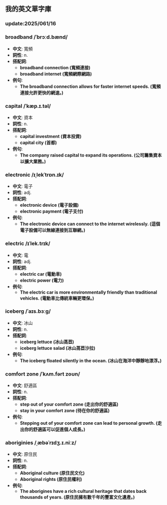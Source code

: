 ## 我的英文單字庫 
### update:2025/061/16


### broadband  /ˈbrɔːd.bænd/

 - **中文**: 寬頻
 - **詞性**: n.
 - **搭配詞**: 
    - **broadband connection (寬頻連接)** 
    - **broadband internet (寬頻網際網路)**
- **例句**: 
    - **The broadband connection allows for faster internet speeds. (寬頻連接允許更快的網速。)**


### capital /ˈkæp.ɪ.təl/

 - **中文**: 資本
 - **詞性**: n.
 - **搭配詞**: 
    - **capital investment (資本投資)**
    - **capital city (首都)**
- **例句**:
    - **The company raised capital to expand its operations. (公司籌集資本以擴大業務。)**
### electronic /ɪˌlekˈtrɒn.ɪk/

 - **中文**: 電子
 - **詞性**: adj.
 - **搭配詞**: 
    - **electronic device (電子設備)**
    - **electronic payment (電子支付)**
- **例句**:
    - **The electronic device can connect to the internet wirelessly. (這個電子設備可以無線連接到互聯網。)**
### electric /ɪˈlek.trɪk/

 - **中文**: 電
 - **詞性**: adj.
 - **搭配詞**: 
    - **electric car (電動車)**
    - **electric power (電力)**  
- **例句**:
    - **The electric car is more environmentally friendly than traditional vehicles. (電動車比傳統車輛更環保。)** 

### iceberg /ˈaɪs.bɜːɡ/

 - **中文**: 冰山
 - **詞性**: n.
  - **搭配詞**: 
      - **iceberg lettuce (冰山萵苣)**
      - **iceberg lettuce salad (冰山萵苣沙拉)**   
- **例句**:
    - **The iceberg floated silently in the ocean. (冰山在海洋中靜靜地漂浮。)**

### comfort zone /ˈkʌm.fərt zoʊn/

 - **中文**: 舒適區
 - **詞性**: n.
 - **搭配詞**: 
    - **step out of your comfort zone (走出你的舒適區)**
    - **stay in your comfort zone (待在你的舒適區)**  
- **例句**:
    - **Stepping out of your comfort zone can lead to personal growth. (走出你的舒適區可以促進個人成長。)**

### aboriginies /ˌæbəˈrɪdʒ.ɪ.niːz/

  - **中文**: 原住民
  - **詞性**: n.
  - **搭配詞**: 
      - **Aboriginal culture (原住民文化)**
      - **Aboriginal rights (原住民權利)**  
  - **例句**:
    - **The aborigines have a rich cultural heritage that dates back thousands of years. (原住民擁有數千年的豐富文化遺產。)** 


